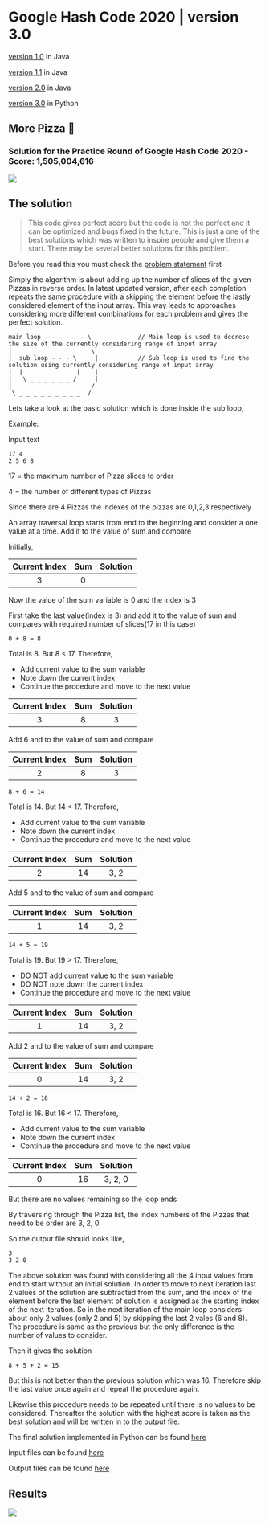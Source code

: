 # Google Hash Code 2020 | version 3.0
[version 1.0](https://github.com/senesh-deshan/Google-Hash-Code-2020/tree/master) in Java

[version 1.1](https://github.com/senesh-deshan/Google-Hash-Code-2020/tree/v1) in Java
 
[version 2.0](https://github.com/senesh-deshan/Google-Hash-Code-2020/tree/v2) in Java

[version 3.0](https://github.com/senesh-deshan/Google-Hash-Code-2020/tree/v3) in Python

## More Pizza 🍕
### Solution for the Practice Round of Google Hash Code 2020 - Score: 1,505,004,616


<img src="Images/More Pizza.jpg">
  
## The solution

> This code gives perfect score but the code is not the perfect and it can be optimized and bugs fixed in the future.
This is just a one of the best solutions which was written to inspire people and give them a start. There may be several better solutions for this problem.

Before you read this you must check the [problem statement](Problem/slice.pdf) first

Simply the algorithm is about adding up the number of slices of the given Pizzas in reverse order. In latest updated version, after each completion repeats the same procedure with a skipping the element before the lastly considered element of the input array. This way leads to approaches considering more different combinations for each problem and gives the perfect solution.

```
main loop - - - - - - \             // Main loop is used to decrese the size of the currently considering range of input array
|                      \
|  sub loop - - - \     |           // Sub loop is used to find the solution using currently considering range of input array
|  |               |    |
|   \ _ _ _ _ _ _ /     |
|                      /
 \ _ _ _ _ _ _ _ _ _  /
```

Lets take a look at the basic solution which is done inside the sub loop,

Example:

Input text
```
17 4
2 5 6 8
```
17 = the maximum number of Pizza slices to order

4  = the number of different types of Pizzas

Since there are 4 Pizzas the indexes of the pizzas are 0,1,2,3 respectively

An array traversal loop starts from end to the beginning and consider a one value at a time. Add it to the value of sum and compare

Initially,

| Current Index | Sum    | Solution |
| :-----------: |:------:| :-------:|
|       3       |   0    |          |

Now the value of the sum variable is 0 and the index is 3

First take the last value(index is 3) and add it to the value of sum and compares with required number of slices(17 in this case)
```
0 + 8 = 8
```
Total is 8. But 8 < 17. Therefore,
- Add current value to the sum variable
- Note down the current index
- Continue the procedure and move to the next value

| Current Index | Sum    | Solution |
| :-----------: |:------:| :-------:|
|       3       |   8    |   3      |

Add 6 and to the value of sum and compare

| Current Index | Sum    | Solution |
| :-----------: |:------:| :-------:|
|       2       |   8    |   3      |
```
8 + 6 = 14
```
Total is 14. But 14 < 17. Therefore,
- Add current value to the sum variable
- Note down the current index
- Continue the procedure and move to the next value

| Current Index | Sum    | Solution |
| :-----------: |:------:| :-------:|
|       2       |  14    |  3, 2    |

Add 5 and to the value of sum and compare

| Current Index | Sum    | Solution |
| :-----------: |:------:| :-------:|
|       1       |  14    |  3, 2    |
```
14 + 5 = 19
```
Total is 19. But 19 > 17. Therefore,
- DO NOT add current value to the sum variable
- DO NOT note down the current index
- Continue the procedure and move to the next value

| Current Index | Sum    | Solution |
| :-----------: |:------:| :-------:|
|       1       |  14    |  3, 2    |

Add 2 and to the value of sum and compare

| Current Index | Sum    | Solution |
| :-----------: |:------:| :-------:|
|       0       |  14    |  3, 2    |

```
14 + 2 = 16
```
Total is 16. But 16 < 17. Therefore,
- Add current value to the sum variable
- Note down the current index
- Continue the procedure and move to the next value

| Current Index | Sum    | Solution |
| :-----------: |:------:| :-------:|
|       0       |  16    |3, 2, 0   |

But there are no values remaining so the loop ends

By traversing through the Pizza list, the index numbers of the Pizzas that need to be order are 3, 2, 0.

So the output file should looks like,

```
3
3 2 0
```

The above solution was found with considering all the 4 input values from end to start without an initial solution. In order to move to next iteration last 2 values of the solution are subtracted from the sum, and the index of the element before the last element of solution is assigned as the starting index of the next iteration. So in the next iteration of the main loop considers about only 2 values (only 2 and 5) by skipping the last 2 vales (6 and 8). The procedure is same as the previous but the only difference is the number of values to consider.

Then it gives the solution

```
8 + 5 + 2 = 15
```

But this is not better than the previous solution which was 16. Therefore skip the last value once again and repeat the procedure again.

Likewise this procedure needs to be repeated until there is no values to be considered.
Thereafter the solution with the highest score is taken as the best solution and will be written in to the output file.


The final solution implemented in Python can be found [here](Solution/Solution.py)

Input files can be found [here](Input/)

Output files can be found [here](Output/)


## Results

<img src="Images/Results.jpg">
